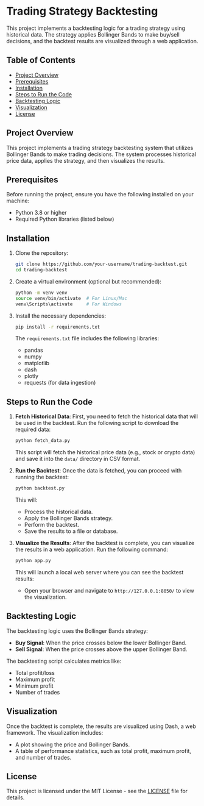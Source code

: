 # Trading Strategy Backtesting

This project implements a backtesting logic for a trading strategy using historical data. The strategy applies Bollinger Bands to make buy/sell decisions, and the backtest results are visualized through a web application.

## Table of Contents
- [Project Overview](#project-overview)
- [Prerequisites](#prerequisites)
- [Installation](#installation)
- [Steps to Run the Code](#steps-to-run-the-code)
- [Backtesting Logic](#backtesting-logic)
- [Visualization](#visualization)
- [License](#license)

## Project Overview
This project implements a trading strategy backtesting system that utilizes Bollinger Bands to make trading decisions. The system processes historical price data, applies the strategy, and then visualizes the results.

## Prerequisites
Before running the project, ensure you have the following installed on your machine:
- Python 3.8 or higher
- Required Python libraries (listed below)

## Installation
1. Clone the repository:
    ```bash
    git clone https://github.com/your-username/trading-backtest.git
    cd trading-backtest
    ```

2. Create a virtual environment (optional but recommended):
    ```bash
    python -m venv venv
    source venv/bin/activate  # For Linux/Mac
    venv\Scripts\activate     # For Windows
    ```

3. Install the necessary dependencies:
    ```bash
    pip install -r requirements.txt
    ```

    The `requirements.txt` file includes the following libraries:
    - pandas
    - numpy
    - matplotlib
    - dash
    - plotly
    - requests (for data ingestion)

## Steps to Run the Code

1. **Fetch Historical Data**: First, you need to fetch the historical data that will be used in the backtest. Run the following script to download the required data:
    ```bash
    python fetch_data.py
    ```
    This script will fetch the historical price data (e.g., stock or crypto data) and save it into the `data/` directory in CSV format.

2. **Run the Backtest**: Once the data is fetched, you can proceed with running the backtest:
    ```bash
    python backtest.py
    ```
    This will:
    - Process the historical data.
    - Apply the Bollinger Bands strategy.
    - Perform the backtest.
    - Save the results to a file or database.

3. **Visualize the Results**: After the backtest is complete, you can visualize the results in a web application. Run the following command:
    ```bash
    python app.py
    ```
    This will launch a local web server where you can see the backtest results:
    - Open your browser and navigate to `http://127.0.0.1:8050/` to view the visualization.

## Backtesting Logic
The backtesting logic uses the Bollinger Bands strategy:
- **Buy Signal**: When the price crosses below the lower Bollinger Band.
- **Sell Signal**: When the price crosses above the upper Bollinger Band.

The backtesting script calculates metrics like:
- Total profit/loss
- Maximum profit
- Minimum profit
- Number of trades

## Visualization
Once the backtest is complete, the results are visualized using Dash, a web framework. The visualization includes:
- A plot showing the price and Bollinger Bands.
- A table of performance statistics, such as total profit, maximum profit, and number of trades.

## License
This project is licensed under the MIT License - see the [LICENSE](LICENSE) file for details.
